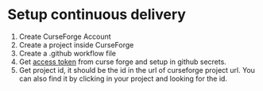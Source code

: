 # Setup continuous delivery

1. Create CurseForge Account
2. Create a project inside CurseForge
3. Create a .github workflow file
4. Get [access token](https://legacy.curseforge.com/account/api-tokens) from curse forge and setup in github secrets.
5. Get project id, it should be the id in the url of curseforge project url. 
You can also find it by clicking in your project and looking for the id. 